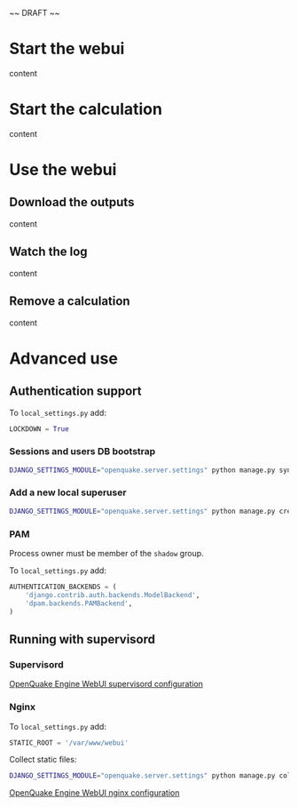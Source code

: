 ~~ DRAFT ~~

# Start the webui
content
# Start the calculation
content
# Use the webui
## Download the outputs
content
## Watch the log
content
## Remove a calculation
content
# Advanced use
## Authentication support
To `local_settings.py` add:
```python
LOCKDOWN = True
```
### Sessions and users DB bootstrap
```bash
DJANGO_SETTINGS_MODULE="openquake.server.settings" python manage.py syncdb --database=auth_db
```

### Add a new local superuser
```bash
DJANGO_SETTINGS_MODULE="openquake.server.settings" python manage.py createsuperuser --database=auth_db
```

### PAM
Process owner must be member of the `shadow` group.

To `local_settings.py` add:

```python
AUTHENTICATION_BACKENDS = (
    'django.contrib.auth.backends.ModelBackend',
    'dpam.backends.PAMBackend',
)
```

## Running with supervisord

### Supervisord
[OpenQuake Engine WebUI supervisord configuration](supervisord.md)

### Nginx
To `local_settings.py` add:

```python
STATIC_ROOT = '/var/www/webui'
```

Collect static files:

```bash
DJANGO_SETTINGS_MODULE="openquake.server.settings" python manage.py collectstatic
```

[OpenQuake Engine WebUI nginx configuration](nginx.md)
